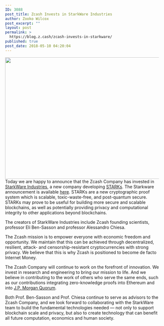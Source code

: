 ```yaml
---
ID: 3088
post_title: Zcash Invests in StarkWare Industries
author: Zooko Wilcox
post_excerpt: ""
layout: post
permalink: >
  https://blog.z.cash/zcash-invests-in-starkware/
published: true
post_date: 2018-05-10 04:20:04
---
```

<span style="font-weight: 400;"><img class="aligncenter size-full wp-image-3095" src="https://blog.z.cash/wp-content/uploads/2018/05/Stark_zWh_1@2x.png" alt="" width="1280" height="398" />Today we are happy to announce that the Zcash Company has invested in </span><a href="http://www.starkware.co/"><span style="font-weight: 400;">StarkWare Industries</span></a><span style="font-weight: 400;">, a new company developing </span><a href="https://eprint.iacr.org/2018/046"><span style="font-weight: 400;">STARKs</span></a><span style="font-weight: 400;">. The Starkware announcement is available </span><a href="https://medium.com/@StarkWare/introducing-starkware-industries-4afa403999f9"><span style="font-weight: 400;">here</span></a><span style="font-weight: 400;">. STARKs are a new cryptographic proof system which is scalable, toxic-waste-free, and post-quantum secure. STARKs may prove to be useful for building more secure and scalable blockchains, as well as potentially providing privacy and computational integrity to other applications beyond blockchains.</span>

<span style="font-weight: 400;">The creators of StarkWare Industries include Zcash founding scientists, professor Eli Ben-Sasson and professor Alessandro Chiesa.</span>

<span style="font-weight: 400;">The Zcash mission is to empower everyone with economic freedom and opportunity. We maintain that this can be achieved through decentralized, resilient, attack- and censorship-resistant cryptocurrencies with strong privacy. We believe that this is why Zcash is positioned to become de facto Internet Money.</span>

<span style="font-weight: 400;">The Zcash Company will continue to work on the forefront of innovation. We invest in research and engineering to bring our mission to life. And we believe in contributing to the work of others who serve the same ends, such as our contributions integrating zero-knowledge proofs into Ethereum and into <a href="https://www.jpmorgan.com/global/Quorum">J.P. Morgan Quorum</a>.</span>

<span style="font-weight: 400;">Both Prof. Ben-Sasson and Prof. Chiesa continue to serve as advisors to the Zcash Company, and we look forward to collaborating with the StarkWare team to build the fundamental technologies needed — not only to support blockchain scale and privacy, but also to create technology that can benefit all future computation, economics and human society.</span>